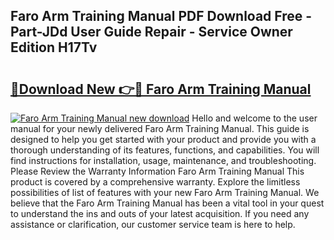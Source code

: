 ## Faro Arm Training Manual PDF Download Free - Part-JDd User Guide Repair - Service Owner Edition H17Tv

# <h2><a href="http://bc35462.oget.top/?id=Faro+Arm+Training+Manual">🔗Download New 👉🔴 Faro Arm Training Manual</a></h2>

[![Faro Arm Training Manual new download](https://i.imgur.com/5g1atiW.png)](http://bc35462.oget.top/?id=Faro+Arm+Training+Manual)
Hello and welcome to the user manual for your newly delivered Faro Arm Training Manual. This guide is designed to help you get started with your product and provide you with a thorough understanding of its features, functions, and capabilities. You will find instructions for installation, usage, maintenance, and troubleshooting. Please Review the Warranty Information Faro Arm Training Manual This product is covered by a comprehensive warranty. Explore the limitless possibilities of list of features with your new Faro Arm Training Manual. We believe that the Faro Arm Training Manual has been a vital tool in your quest to understand the ins and outs of your latest acquisition. If you need any assistance or clarification, our customer service team is here to help.
